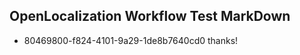 ## OpenLocalization Workflow Test MarkDown
* 80469800-f824-4101-9a29-1de8b7640cd0 thanks!

<!--HONumber=Jul16_HO4-->


